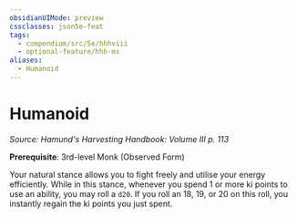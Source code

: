 ```yaml
---
obsidianUIMode: preview
cssclasses: json5e-feat
tags:
  - compendium/src/5e/hhhviii
  - optional-feature/hhh-ms
aliases:
  - Humanoid
---
```

# Humanoid
*Source: Hamund's Harvesting Handbook: Volume III p. 113*  

**Prerequisite**: 3rd-level Monk (Observed Form)

Your natural stance allows you to fight freely and utilise your energy efficiently. While in this stance, whenever you spend 1 or more ki points to use an ability, you may roll a `d20`. If you roll an 18, 19, or 20 on this roll, you instantly regain the ki points you just spent.